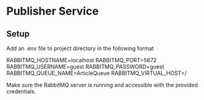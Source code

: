 # Publisher Service

## Setup

Add an .env file to project directory in the following format

RABBITMQ_HOSTNAME=localhost
RABBITMQ_PORT=5672
RABBITMQ_USERNAME=guest
RABBITMQ_PASSWORD=guest
RABBITMQ_QUEUE_NAME=ArticleQueue
RABBITMQ_VIRTUAL_HOST=/

Make sure the RabbitMQ server is running and accessible with the provided credentials.
